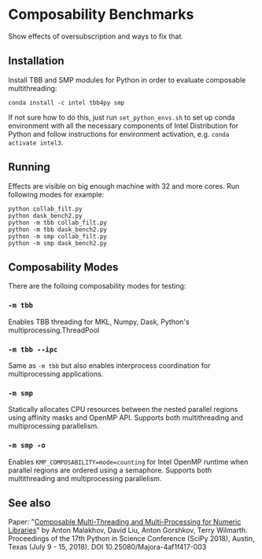 # Composability Benchmarks
Show effects of oversubscription and ways to fix that.

## Installation
Install TBB and SMP modules for Python in order to evaluate composable multithreading:
```
conda install -c intel tbb4py smp
```
If not sure how to do this, just run `set_python_envs.sh` to set up conda environment with all the necessary components of Intel Distribution for Python and follow instructions for environment activation, e.g. `conda activate intel3`.

## Running
Effects are visible on big enough machine with 32 and more cores.
Run following modes for example:

```
python collab_filt.py
python dask_bench2.py
python -m tbb collab_filt.py
python -m tbb dask_bench2.py
python -m smp collab_filt.py
python -m smp dask_bench2.py
```

## Composability Modes
There are the folloing composability modes for testing:

### `-m tbb`
Enables TBB threading for MKL, Numpy, Dask, Python's multiprocessing.ThreadPool

### `-m tbb --ipc`
Same as `-m tbb` but also enables interprocess coordination for multiprocessing applications.

### `-m smp`
Statically allocates CPU resources between the nested parallel regions using affinity masks and OpenMP API. Supports both multithreading and multiprocessing parallelism.

### `-m smp -o`
Enables `KMP_COMPOSABILITY=mode=counting` for Intel OpenMP runtime when parallel regions are ordered using a semaphore. Supports both multithreading and multiprocessing parallelism.

## See also

Paper: "[Composable Multi-Threading and Multi-Processing for Numeric Libraries](http://conference.scipy.org/proceedings/scipy2018/pdfs/anton_malakhov.pdf)" by Anton Malakhov, David Liu, Anton Gorshkov, Terry Wilmarth. Proceedings of the 17th Python in Science Conference (SciPy 2018), Austin, Texas (July 9 - 15, 2018). DOI 10.25080/Majora-4af1f417-003
